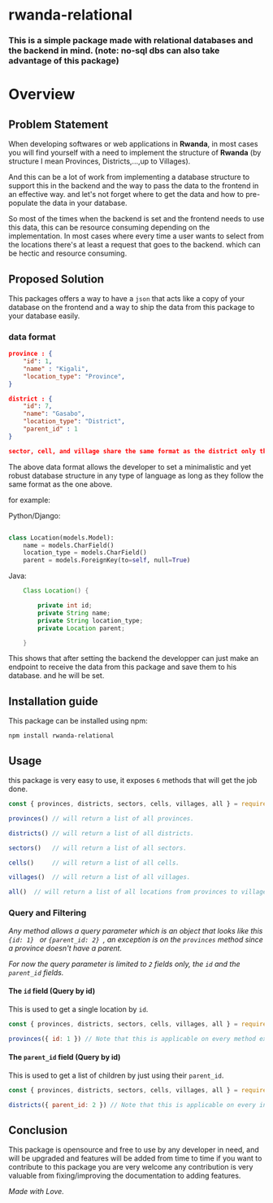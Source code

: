 # rwanda-relational

### This is a simple package made with relational databases and the backend in mind. (note: no-sql dbs can also take advantage of this package)

# Overview

## Problem Statement

When developing softwares or web applications in **Rwanda**, in most cases you will find yourself with a need to implement the structure of **Rwanda** (by structure I mean Provinces, Districts,...,up to Villages). 

And this can be a lot of work from implementing a database structure to support this in the backend and the way to pass the data to the frontend in an effective way. and let's not forget where to get the data and how to pre-populate the data in your database.

So most of the times when the backend is set and the frontend needs to use this data, this can be resource consuming depending on the implementation. In most cases where every time a user wants to select from the locations there's at least a request that goes to the backend. which can be hectic and resource consuming.

## Proposed Solution

This packages offers a way to have a `json` that acts like a copy of your database on the frontend and a way to ship the data from this package to your database easily.

### data format

```json
province : {
    "id": 1,
    "name" : "Kigali",
    "location_type": "Province", 
}

district : {
    "id": 7,
    "name": "Gasabo",
    "location_type": "District",
    "parent_id" : 1
}

sector, cell, and village share the same format as the district only thing that changes is the location_type value.

```

The above data format allows the developer to set a minimalistic and yet robust database structure in any type of language as long as they follow the same format as the one above.

for example:

Python/Django: 

```python

class Location(models.Model):
    name = models.CharField()
    location_type = models.CharField()
    parent = models.ForeignKey(to=self, null=True)

```

Java:

```java
    Class Location() {

        private int id;
        private String name;
        private String location_type;
        private Location parent;

    }
```

This shows that after setting the backend the developper can just make an endpoint to receive the data from this package and save them to his database. and he will be set.

## Installation guide

This package can be installed using npm:

```
npm install rwanda-relational 
```

## Usage

this package is very easy to use, it exposes `6` methods that will get the job done.

```js 
const { provinces, districts, sectors, cells, villages, all } = require('rwanda-relational')

provinces() // will return a list of all provinces.

districts() // will return a list of all districts.

sectors()   // will return a list of all sectors.

cells()     // will return a list of all cells.

villages()  // will return a list of all villages.

all()  // will return a list of all locations from provinces to villages.

```





### Query and Filtering


*Any  method allows a query parameter which is an object that looks like this `{id: 1} ` or `{parent_id: 2} `, an exception is on the `provinces` method since a province doesn't have a parent.*

*For now the query parameter is limited to `2` fields only, the `id` and the `parent_id` fields.*

#### The `id` field (Query by id)

This is used to get a single location by `id`.

```js
const { provinces, districts, sectors, cells, villages, all } = require('rwanda-relational')

provinces({ id: 1 }) // Note that this is applicable on every method exposed. 

```

#### The `parent_id` field (Query by id)

This is used to get a list of children by just using their `parent_id`.

```js
const { provinces, districts, sectors, cells, villages, all } = require('rwanda-relational')

districts({ parent_id: 2 }) // Note that this is applicable on every instance that has a parent.

```


## Conclusion

This package is opensource and free to use by any developer in need, and will be upgraded and features will be added from time to time if you want to contribute to this package you are very welcome any contribution is very valuable from fixing/improving the documentation to adding features.

*Made with Love.*